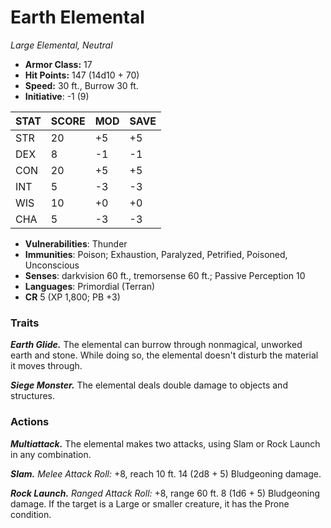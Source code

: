 # Earth Elemental

*Large Elemental, Neutral*

- **Armor Class:** 17
- **Hit Points:** 147 (14d10 + 70)
- **Speed:** 30 ft., Burrow 30 ft.
- **Initiative**: -1 (9)

|STAT|SCORE|MOD|SAVE|
| --- | --- | --- | ---- |
| STR | 20 | +5 | +5 |
| DEX | 8 | -1 | -1 |
| CON | 20 | +5 | +5 |
| INT | 5 | -3 | -3 |
| WIS | 10 | +0 | +0 |
| CHA | 5 | -3 | -3 |

- **Vulnerabilities**: Thunder
- **Immunities**: Poison; Exhaustion, Paralyzed, Petrified, Poisoned, Unconscious
- **Senses**: darkvision 60 ft., tremorsense 60 ft.; Passive Perception 10
- **Languages**: Primordial (Terran)
- **CR** 5 (XP 1,800; PB +3)

### Traits

***Earth Glide.*** The elemental can burrow through nonmagical, unworked earth and stone. While doing so, the elemental doesn't disturb the material it moves through.

***Siege Monster.*** The elemental deals double damage to objects and structures.


### Actions

***Multiattack.*** The elemental makes two attacks, using Slam or Rock Launch in any combination.

***Slam.*** *Melee Attack Roll:* +8, reach 10 ft. 14 (2d8 + 5) Bludgeoning damage.

***Rock Launch.*** *Ranged Attack Roll:* +8, range 60 ft. 8 (1d6 + 5) Bludgeoning damage. If the target is a Large or smaller creature, it has the Prone condition.
